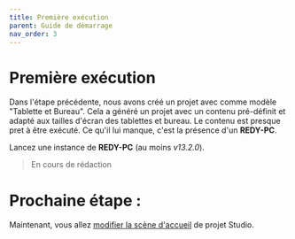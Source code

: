 ```yaml
---
title: Première exécution
parent: Guide de démarrage
nav_order: 3
---
```


# Première exécution

Dans l'étape précédente, nous avons créé un projet avec comme modèle "Tablette et Bureau". Cela a généré un projet avec un contenu pré-définit et adapté aux tailles d'écran des tablettes et bureau.
Le contenu est presque pret à être exécuté. Ce qu'il lui manque, c'est la présence d'un **REDY-PC**.

Lancez une instance de **REDY-PC** (au moins *v13.2.0*).

> En cours de rédaction

# Prochaine étape :
Maintenant, vous allez [modifier la scène d'accueil](./modif-1) de projet Studio.
